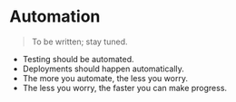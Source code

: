 <h1 class='chapter-h1'>Automation</h1>

> To be written; stay tuned.

- Testing should be automated.
- Deployments should happen automatically.
- The more you automate, the less you worry.
- The less you worry, the faster you can make progress.
